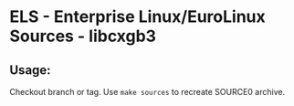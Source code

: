# ELS - Enterprise Linux/EuroLinux Sources - libcxgb3
 
## Usage:
  Checkout branch or tag. Use `make sources` to recreate  SOURCE0 archive.
